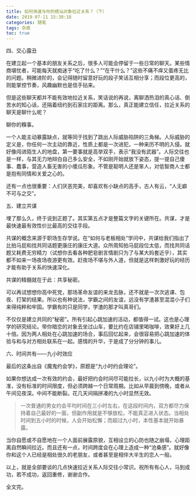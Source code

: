 ```yaml
---
title: 如何快速与你的搭讪对象拉近关系？（下）
date: 2019-07-11 15:30:18
categories: 随笔
tags: 杂感
toc: true
---
```

四、交心露丑

在建立起一个基本的朋友关系之后，很多人可能会停留于一些日常的聊天。某些情商堪忧者，可能每天就痴迷于“吃了什么？”“在干什么？”这些不痛不痒又蛋疼无比的问题。稍微进阶的，会记得随时留意好玩的段子笑话互相分享；而段位更高的，则能掌控节奏，风趣幽默也是信手拈来。

但是这些聊天都并不能有效地拉近关系，笑话说的再说，离聊洒热泪的真心话、倒苦水的知心话，还隔着纽约到石家庄的距离。那么，真正能建立信任，拉近关系的聊天是聊什么呢？

聊你的糗事。

一个人能主动暴露缺点，就等同于找到了跳出人际威胁陷阱的三角梯。人际威胁的定义是，你任何一次主动的靠近，性质上都是一次进犯，一种来历不明的入侵。就好像闯进陌生人的地盘，第一要事就是高举双手，表示“我没有武器”。人际交往也是一样，与其无力地辩白自己多么安全，不如刚开始就放下姿态，提一提自己傻事、蠢事，营造人畜无害的小傻瓜形象。不管是聪明人还是笨人，对低智商人士都是抱有同情和关爱之心的。

还有一点也很重要：人们厌恶完美，却喜欢有小缺点的高手，古人有云，“人无癖不可与之交”。

五、建立共谋

埋了那么久，终于说到正题了。其实第五点才是整篇文字的关键所在。共谋，才是最快速最有效性价比最高的交往手段。

共谋的概念来源于职场生存学说。在“如何与老板相处”学问中，共谋给我们指出了比拍马屁和找共同话题更康庄的康庄大道。众所周知拍马屁段位太低，而找共同话题又耗费无穷精力（试想你去看各种肥皂剧言情剧只为了与某大妈套近乎），其实都不如来一场夜场夜游更有效。赶夜场不堪与外人道，但就是这样刺激好玩的经历才能有助于关系的快速深化。

共谋的精髓就在于此：共享秘密。

可以再试想想你高中死党，那场革命友谊的来龙去脉，还不就是一次次逃课、包夜、打架的结果。所以也有种说法，学霸之间的友谊，远没有学渣甚至混混小子们来得纯粹和牢固。学霸有的只是同学，学渣的那才叫真哥们。

不仅仅是建立共同的“秘密”。所有引起心跳加速的活动，都值得一试。这也是心理学的研究结论。带你暗恋的对象去坐过山车，要比约在店铺里喝咖啡，效果好上几十倍。因为两人相处在心跳加速的场合，事后回忆起来，会很容易把心跳加速的体验与和与对方相处联系在一起。感情的升华，于是成了分分钟的事儿。


六、时间共有——九小时效应

最后的这条出自《魔鬼约会学》，原题是“九小时约会理论”。

如果你想达成一次有效的约会，最好把约会时间尽可能拉长，以九小时为大概的基准，没有标准的时间限度，但必须跨越一个日常周期。比如从早晨到傍晚，或者从午间见夜深。中间不能断裂。花几天间隔拼凑的九小时显然无效。

>一次普通的男女约会平均时间在三小时左右，在这段时间内，双方都尽力保持着自己最好的一面，但副作用就是不够放松，不能真正进入状态。当相处时间到五小时的时候，人会开始松懈；而超过九小时，本性基本就开始暴露。

当你自愿或不自愿地在一个人面前展露原貌，互相设立的心防也随之崩塌，心理距离自然瞬间拉近。而且还有一点，时间跨度会在心理上造成一种“沧桑感”。就好像你和这个人已经是相处很久的老朋友，或者甚至是相伴大半生的恋人一般。

以上，就是全部要谈的几点快速拉近关系人际交往小常识。祝所有有心人，马到成功，若不成功，返回重修，谢谢合作。

全文完。

